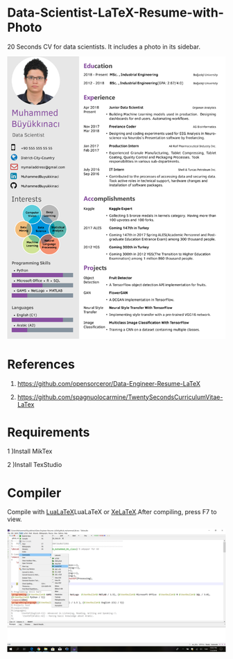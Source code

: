 # Data-Scientist-LaTeX-Resume-with-Photo

20 Seconds CV for data scientists. It includes a photo in its sidebar.

![alt text](https://github.com/MuhammedBuyukkinaci/Data-Scientist-LaTeX-Resume-with-Photo/blob/master/resume_with_photo_ss.png) 

# References

1) https://github.com/opensorceror/Data-Engineer-Resume-LaTeX

2) https://github.com/spagnuolocarmine/TwentySecondsCurriculumVitae-LaTex

# Requirements

1 )Install MikTex 

2 )Install TexStudio

# Compiler

Compile with [LuaLaTeX](http://www.luatex.org/)LuaLaTeX or [XeLaTeX](https://en.wikipedia.org/wiki/XeTeX).After compiling, press F7 to view.

![alt text](https://github.com/MuhammedBuyukkinaci/Data-Scientist-LaTeX-Resume-with-Photo/blob/master/Screenshot%20(28).png) 



